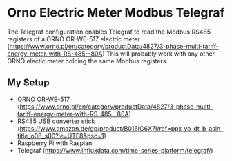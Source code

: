 # Orno Electric Meter Modbus Telegraf
The Telegraf configuration enables Telegraf to read the Modbus RS485 registers of a ORNO OR-WE-517 electric meter (https://www.orno.pl/en/category/productData/4827/3-phase-multi-tariff-energy-meter-with-RS-485--80A)
This will probably work with any other ORNO electic meter holding the same Modbus registers.

## My Setup ##
* ORNO OR-WE-517 (https://www.orno.pl/en/category/productData/4827/3-phase-multi-tariff-energy-meter-with-RS-485--80A)
* RS485 USB converter stick (https://www.amazon.de/gp/product/B016IG6X7I/ref=ppx_yo_dt_b_asin_title_o08_s00?ie=UTF8&psc=1)
* Raspberry Pi with Raspian
* Telegraf (https://www.influxdata.com/time-series-platform/telegraf/)

